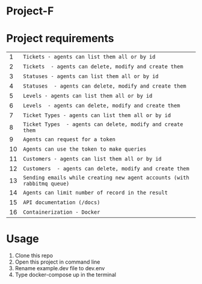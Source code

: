 # Project-F

# Project requirements
|                |                               |
|----------------|-------------------------------|
|1|`Tickets - agents can list them all or by id` |
|2|`Tickets  - agents can delete, modify and create them` |
|3|`Statuses - agents can list them all or by id` |
|4|`Statuses  - agents can delete, modify and create them` |
|5|`Levels - agents can list them all or by id` |
|6|`Levels  - agents can delete, modify and create them` |
|7|`Ticket Types - agents can list them all or by id`|
|8|`Ticket Types  - agents can delete, modify and create them`|
|9|`Agents can request for a token`|
|10|`Agents can use the token to make queries`|
|11|`Customers - agents can list them all or by id`|
|12|`Customers  - agents can delete, modify and create them`|
|13|`Sending emails while creating new agent accounts (with rabbitmq queue)`|
|14|`Agents can limit number of record in the result`|
|15|`API documentation (/docs)`|
|16|`Containerization - Docker`|


# Usage
1. Clone this repo
2. Open this project in command line
3. Rename example.dev file to dev.env
4. Type docker-compose up in the terminal